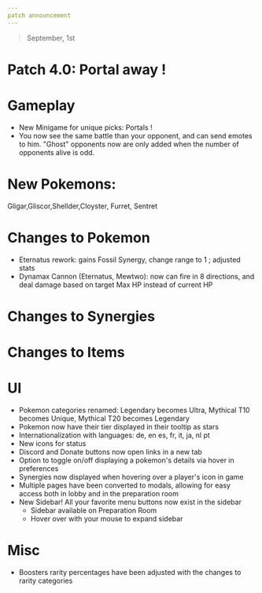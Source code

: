 ```yaml
---
patch announcement
---
```


> September, 1st

# Patch 4.0: Portal away !

# Gameplay

- New Minigame for unique picks: Portals !
- You now see the same battle than your opponent, and can send emotes to him. "Ghost" opponents now are only added when the number of opponents alive is odd.

# New Pokemons:

Gligar,Gliscor,Shellder,Cloyster, Furret, Sentret

# Changes to Pokemon

- Eternatus rework: gains Fossil Synergy, change range to 1 ; adjusted stats
- Dynamax Cannon (Eternatus, Mewtwo): now can fire in 8 directions, and deal damage based on target Max HP instead of current HP

# Changes to Synergies

# Changes to Items

# UI

- Pokemon categories renamed: Legendary becomes Ultra, Mythical T10 becomes Unique, Mythical T20 becomes Legendary
- Pokemon now have their tier displayed in their tooltip as stars
- Internationalization with languages: de, en es, fr, it, ja, nl pt
- New icons for status
- Discord and Donate buttons now open links in a new tab
- Option to toggle on/off displaying a pokemon's details via hover in preferences
- Synergies now displayed when hovering over a player's icon in game
- Multiple pages have been converted to modals, allowing for easy access both in lobby and in the preparation room
- New Sidebar! All your favorite menu buttons now exist in the sidebar
  - Sidebar available on Preparation Room
  - Hover over with your mouse to expand sidebar

# Misc

- Boosters rarity percentages have been adjusted with the changes to rarity categories
